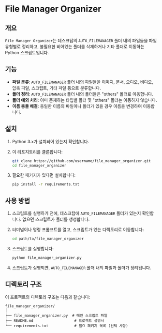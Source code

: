 # File Manager Organizer

## 개요
`File Manager Organizer`는 데스크탑의 `AUTO_FILEMANAGER` 폴더 내의 파일들을 파일 유형별로 정리하고, 불필요한 비어있는 폴더를 삭제하거나 기타 폴더로 이동하는 Python 스크립트입니다.

## 기능
- **파일 분류**: `AUTO_FILEMANAGER` 폴더 내의 파일들을 이미지, 문서, 오디오, 비디오, 압축 파일, 스크립트, 기타 파일 등으로 분류합니다.
- **폴더 정리**: `AUTO_FILEMANAGER` 폴더 내의 폴더들은 "others" 폴더로 이동합니다.
- **폴더 예외 처리**: 이미 존재하는 타입별 폴더 및 "others" 폴더는 이동하지 않습니다.
- **이름 충돌 해결**: 동일한 이름의 파일이나 폴더가 있을 경우 이름을 변경하여 이동합니다.

## 설치
1. Python 3.x가 설치되어 있는지 확인합니다.
2. 이 리포지토리를 클론합니다:

    ```bash
    git clone https://github.com/username/file_manager_organizer.git
    cd file_manager_organizer
    ```

3. 필요한 패키지가 있다면 설치합니다:

    ```bash
    pip install -r requirements.txt
    ```

## 사용 방법
1. 스크립트를 실행하기 전에, 데스크탑에 `AUTO_FILEMANAGER` 폴더가 있는지 확인합니다. 없으면 스크립트가 폴더를 생성합니다.
2. 터미널이나 명령 프롬프트를 열고, 스크립트가 있는 디렉토리로 이동합니다:

    ```bash
    cd path/to/file_manager_organizer
    ```

3. 스크립트를 실행합니다:

    ```bash
    python file_manager_organizer.py
    ```

4. 스크립트가 실행되면, `AUTO_FILEMANAGER` 폴더 내의 파일과 폴더가 정리됩니다.

## 디렉토리 구조
이 프로젝트의 디렉토리 구조는 다음과 같습니다:

```plaintext
file_manager_organizer/
│
├── file_manager_organizer.py  # 메인 스크립트 파일
├── README.md                   # 프로젝트 설명서
└── requirements.txt            # 필요 패키지 목록 (선택 사항)
